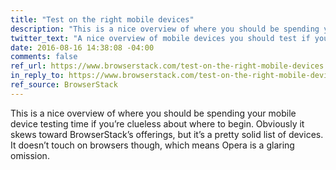 ```yaml
---
title: "Test on the right mobile devices"
description: "This is a nice overview of where you should be spending your mobile device testing time if you’re clueless about where to begin."
twitter_text: "A nice overview of mobile devices you should test if you’re clueless where to begin"
date: 2016-08-16 14:38:08 -04:00
comments: false
ref_url: https://www.browserstack.com/test-on-the-right-mobile-devices
in_reply_to: https://www.browserstack.com/test-on-the-right-mobile-devices
ref_source: BrowserStack
---
```


This is a nice overview of where you should be spending your mobile device testing time if you’re clueless about where to begin. Obviously it skews toward BrowserStack’s offerings, but it’s a pretty solid list of devices. It doesn’t touch on browsers though, which means Opera is a glaring omission.